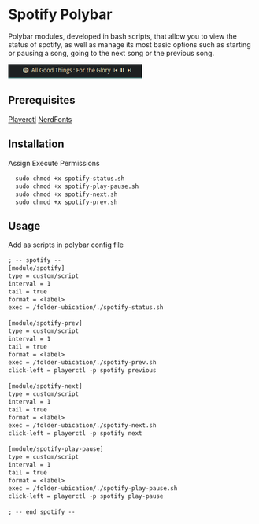 # Spotify Polybar

Polybar modules, developed in bash scripts, that allow you to view the status of spotify, as well as manage its most basic options such as starting or pausing a song, going to the next song or the previous song.

![](screenshots/img002.png)

## Prerequisites


[Playerctl](https://github.com/altdesktop/playerctl)
[NerdFonts](https://www.nerdfonts.com/)


## Installation

Assign Execute Permissions

```
  sudo chmod +x spotify-status.sh
  sudo chmod +x spotify-play-pause.sh
  sudo chmod +x spotify-next.sh
  sudo chmod +x spotify-prev.sh
```

## Usage

Add as scripts in polybar config file
```
; -- spotify --
[module/spotify]
type = custom/script
interval = 1
tail = true
format = <label>
exec = /folder-ubication/./spotify-status.sh

[module/spotify-prev]
type = custom/script
interval = 1
tail = true
format = <label>
exec = /folder-ubication/./spotify-prev.sh
click-left = playerctl -p spotify previous

[module/spotify-next]
type = custom/script
interval = 1
tail = true
format = <label>
exec = /folder-ubication/./spotify-next.sh
click-left = playerctl -p spotify next

[module/spotify-play-pause]
type = custom/script
interval = 1
tail = true
format = <label>
exec = /folder-ubication/./spotify-play-pause.sh
click-left = playerctl -p spotify play-pause

; -- end spotify --
```
